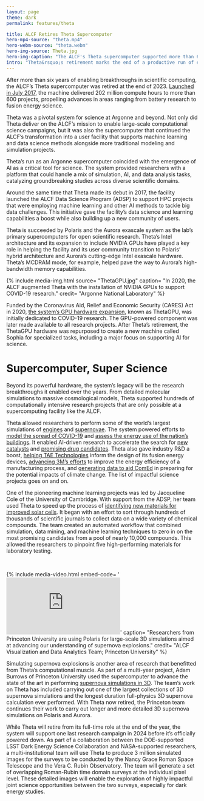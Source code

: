 ```yaml
---
layout: page
theme: dark
permalink: features/theta

title: ALCF Retires Theta Supercomputer
hero-mp4-source: "theta.mp4"
hero-webm-source: "theta.webm"
hero-img-source: Theta.jpg
hero-img-caption: "The ALCF's Theta supercomputer supported more than 600 research projects before being retired at the end of 2023."
intro: "Theta&rsquo;s retirement marks the end of a productive run of enabling groundbreaking research across diverse fields, including materials discovery, supernova simulations, and AI for science."
---
```



After more than six years of enabling breakthroughs in scientific computing, the ALCF’s Theta supercomputer was retired at the end of 2023. [Launched in July 2017](https://www.alcf.anl.gov/news/argonnes-theta-supercomputer-goes-online), the machine delivered 202 million compute hours to more than 600 projects, propelling advances in areas ranging from battery research to fusion energy science.

Theta was a pivotal system for science at Argonne and beyond. Not only did Theta deliver on the ALCF’s mission to enable large-scale computational science campaigns, but it was also the supercomputer that continued the ALCF’s transformation into a user facility that supports machine learning and data science methods alongside more traditional modeling and simulation projects.

Theta’s run as an Argonne supercomputer coincided with the emergence of AI as a critical tool for science. The system provided researchers with a platform that could handle a mix of simulation, AI, and data analysis tasks, catalyzing groundbreaking studies across diverse scientific domains.  

Around the same time that Theta made its debut in 2017, the facility launched the ALCF Data Science Program (ADSP) to support HPC projects that were employing machine learning and other AI methods to tackle big data challenges. This initiative gave the facility’s data science and learning capabilities a boost while also building up a new community of users.

Theta is succeeded by Polaris and the Aurora exascale system as the lab’s primary supercomputers for open scientific research. Theta’s Intel architecture and its expansion to include NVIDIA GPUs have played a key role in helping the facility and its user community transition to Polaris’ hybrid architecture and Aurora’s cutting-edge Intel exascale hardware. Theta’s MCDRAM mode, for example, helped pave the way to Aurora’s high-bandwidth memory capabilities. 

{% include media-img.html
   source= "ThetaGPU.jpg"
   caption= "In 2020, the ALCF augmented Theta with the installation of NVIDIA GPUs to support COVID-19 research."
   credit= "Argonne National Laboratory"
%}

Funded by the Coronavirus Aid, Relief and Economic Security (CARES) Act in 2020, [the system’s GPU hardware expansion](https://www.alcf.anl.gov/news/argonne-augments-theta-supercomputer-gpus-accelerate-coronavirus-research), known as ThetaGPU, was initially dedicated to COVID-19 research. The GPU-powered component was later made available to all research projects. After Theta’s retirement, the ThetaGPU hardware was repurposed to create a new machine called Sophia for specialized tasks, including a major focus on supporting AI for science. 

# Supercomputer, Super Science

Beyond its powerful hardware, the system’s legacy will be the research breakthroughs it enabled over the years. From detailed molecular simulations to massive cosmological models, Theta supported hundreds of computationally intensive research projects that are only possible at a supercomputing facility like the ALCF. 

Theta allowed researchers to perform some of the world’s largest simulations of [engines](https://www.alcf.anl.gov/news/argonne-conducts-largest-ever-simulation-flow-inside-internal-combustion-engine) and [supernovae](https://www.alcf.anl.gov/news/largest-collection-3d-supernova-simulations-leads-new-insights-explosion-dynamics). The system powered efforts to [model the spread of COVID-19](https://www.alcf.anl.gov/news/argonne-epidemiological-supercomputing-model-showcases-innovation) and [assess the energy use of the nation’s buildings](https://www.alcf.anl.gov/news/argonne-supercomputing-resources-power-energy-savings-analysis). It enabled AI-driven research to accelerate the search for [new catalysts](https://www.alcf.anl.gov/news/machine-learning-model-speeds-assessing-catalysts-decarbonization-technology-months) and [promising drug candidates](https://www.alcf.anl.gov/news/researchers-leverage-argonne-s-theta-supercomputer-identify-covid-19-targets-and-therapeutics). Theta also gave industry R&D a boost, [helping TAE Technologies](https://www.alcf.anl.gov/news/argonne-and-tae-technologies-heating-plasma-energy-research) inform the design of its fusion energy devices, [advancing 3M’s efforts](https://www.alcf.anl.gov/news/new-machine-learning-simulations-reduce-energy-need-mask-fabrics-other-materials) to improve the energy efficiency of a manufacturing process, and [generating data to aid ComEd](https://www.alcf.anl.gov/news/comed-report-shows-how-science-and-supercomputers-help-utilities-adapt-climate-change) in preparing for the potential impacts of climate change. The list of impactful science projects goes on and on.

One of the pioneering machine learning projects was led by Jacqueline Cole of the University of Cambridge. With support from the ADSP, her team used Theta to speed up the process of [identifying new materials for improved solar cells](https://www.alcf.anl.gov/news/scientists-use-machine-learning-identify-high-performing-solar-materials). It began with an effort to sort through hundreds of thousands of scientific journals to collect data on a wide variety of chemical compounds. The team created an automated workflow that combined simulation, data mining, and machine learning techniques to zero in on the most promising candidates from a pool of nearly 10,000 compounds. This allowed the researchers to pinpoint five high-performing materials for laboratory testing.

<br>

{% include media-video.html
   embed-code= '<iframe src="https://www.youtube.com/embed/vpg9C0w4TVw" title="YouTube video player" frameborder="0" allow="accelerometer; autoplay; clipboard-write; encrypted-media; gyroscope; picture-in-picture; web-share" allowfullscreen></iframe>'
   caption= "Researchers from Princeton University are using Polaris for large-scale 3D simulations aimed at advancing our understanding of supernova explosions."
   credit= "ALCF Visualization and Data Analytics Team; Princeton University"
%}


Simulating supernova explosions is another area of research that benefitted from Theta’s computational muscle. As part of a multi-year project, Adam Burrows of Princeton University used the supercomputer to advance the state of the art in performing [supernova simulations in 3D](https://www.alcf.anl.gov/news/simulating-supernova-explosions-3d). The team’s work on Theta has included carrying out one of the largest collections of 3D supernova simulations and the longest duration full-physics 3D supernova calculation ever performed. With Theta now retired, the Princeton team continues their work to carry out longer and more detailed 3D supernova simulations on Polaris and Aurora. 

While Theta will retire from its full-time role at the end of the year, the system will support one last research campaign in 2024 before it’s officially powered down. As part of a collaboration between the DOE-supported LSST Dark Energy Science Collaboration and NASA-supported researchers, a multi-institutional team will use Theta to produce 3 million simulated images for the surveys to be conducted by the Nancy Grace Roman Space Telescope and the Vera C. Rubin Observatory. The team will generate a set of overlapping Roman-Rubin time domain surveys at the individual pixel level. These detailed images will enable the exploration of highly impactful joint science opportunities between the two surveys, especially for dark energy studies.
